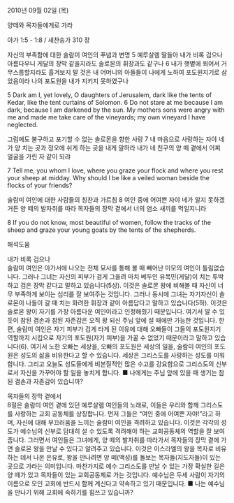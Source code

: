 2010년 09월 02일 (목)

양떼와 목자들에게로 가라



아가 1:5 - 1:8 / 새찬송가 310 장


자신의 부족함에 대한 술람미 여인의 푸념과 변명
5 예루살렘 딸들아 내가 비록 검으나 아름다우니 게달의 장막 같을지라도 솔로몬의 휘장과도 같구나 6 내가 햇볕에 쬐어서 거무스름할지라도 흘겨보지 말 것은 내 어머니의 아들들이 나에게 노하여 포도원지기로 삼았음이라 나의 포도원을 내가 지키지 못하였구나 

5 Dark am I, yet lovely, O daughters of Jerusalem, dark like the tents of Kedar, like the tent curtains of Solomon. 6 Do not stare at me because I am dark, because I am darkened by the sun. My mothers sons were angry with me and made me take care of the vineyards; my own vineyard I have neglected. 

그럼에도 불구하고 포기할 수 없는 솔로몬을 향한 사랑 
7 내 마음으로 사랑하는 자야 네가 양 치는 곳과 정오에 쉬게 하는 곳을 내게 말하라 내가 네 친구의 양 떼 곁에서 어찌 얼굴을 가린 자 같이 되랴

7 Tell me, you whom I love, where you graze your flock and where you rest your sheep at midday. Why should I be like a veiled woman beside the flocks of your friends? 

술람미 여인에 대한 사람들의 칭찬과 가르침 
8 여인 중에 어여쁜 자야 네가 알지 못하겠거든 양 떼의 발자취를 따라 목자들의 장막 곁에서 너의 염소 새끼를 먹일지니라

8 If you do not know, most beautiful of women, follow the tracks of the sheep and graze your young goats by the tents of the shepherds.

해석도움





내가 비록 검으나  
술람미 여인은 아가서에 나오는 전체 묘사를 통해 볼 때 빼어난 미모의 여인이 틀림없습니다. 그러나 그녀는 자신의 피부가 검게 그을려 마치 베두인 유목민(게달)이 치는 투박하고 검은 장막 같다고 말하고 있습니다(5상). 이것은 솔로몬 왕에 비해볼 때 자신이 너무 부족하게 보이는 심리를 잘 보여주는 것입니다. 그러나 동시에 그녀는 자기자신이 솔로몬이 나들이 갈 때 치는 화려한 휘장과 같이 아름답다고 말하고 있습니다(5하). 이것은 솔로몬 왕이 자기를 가장 아름다운 여인이라고 인정해줬기 때문입니다. 여기서 알 수 있듯이 참된 겸손과 참된 자존감은 오직 왕 되신 주님 앞에 설 때에만 가능한 것입니다. 한편, 술람미 여인은 자기 피부가 검게 타게 된 이유에 대해 오빠들이 그들의 포도원지기 역할까지 시킴으로 자기의 포도원(자기 피부)을 가꿀 수 없었기 때문이라고 말하고 있습니다(6). 여기서 노한 오빠는 세상을, 오빠의 포도원은 세상의 일을, 술람미 여인의 포도원은 성도의 삶을 비유한다고 할 수 있습니다. 세상은 그리스도를 사랑하는 성도를 미워합니다. 그리고 오늘도 성도들에게 비본질적인 많은 수고를 강요함으로 그리스도의 신부로서 자신을 가꾸어야 할 일을 놓치게 합니다. 
■ 나에게는 주님 앞에 있을 때 생기는 참된 겸손과 자존감이 있습니까?

목자들의 장막 곁에서  
8절은 술람미 여인 곁에 있던 예루살렘 여인들의 노래로, 이들은 우리와 함께 그리스도를 사랑하는 교회 공동체를 상징합니다. 먼저 그들은 “여인 중에 어여쁜 자야!”라고 하며, 자신에 대해 부끄러움을 느끼는 술람미 여인을 격려하고 있습니다. 이것은 각각의 성도가 예수님의 신부로 담대히 설 수 있도록 격려해야 하는 교회공동체의 역할을 잘 보여줍니다. 그러면서 여인들은 그녀에게, 양 떼의 발자취를 따라가서 목자들의 장막 곁에 가면 솔로몬 왕을 만날 수 있다고 알려주고 있습니다. 이것은 이스라엘의 왕을 목자로 비유하는 데서 나온 은유로, 왕을 만나려면 양 떼(백성)를 돌보는 목자들(지도자들)이 있는 곳으로 가라는 의미입니다. 마찬가지로 예수 그리스도를 만날 수 있는 가장 확실한 길은 양 떼가 있고 목자들이 있는 교회공동체로 가는 것입니다. 예수님은 두세 사람이 자기의 이름으로 모인 교회에 반드시 함께 계신다고 약속하고 있기 때문입니다. 
■ 나는 예수님을 만나기 위해 교회에 속하기를 힘쓰고 있습니까?